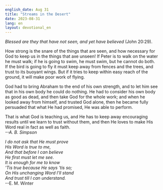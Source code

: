 ```yaml
---
english_date: Aug 31
title: "Streams in the Desert"
date: 2023-08-31
lang: en
layout: devotional_en
---
```





<p><em>Blessed are they that have not seen, and yet have believed</em> (John 20:29).

</p>

<p>How strong is the snare of the things that are seen, and how necessary for God to keep us in the things that axe unseen! If Peter is to walk on the water he must walk; if he is going to swim, he must swim, but he cannot do both. If the bird is going to fly it must keep away from fences and the trees, and trust to its buoyant wings. But if it tries to keep within easy reach of the ground, it will make poor work of flying.

</p>

<p>God had to bring Abraham to the end of his own strength, and to let him see that in his own body he could do nothing. He had to consider his own body as good as dead, and then take God for the whole work; and when he looked away from himself, and trusted God alone, then he became fully persuaded that what He had promised, He was able to perform.

</p>

<p>That is what God is teaching us, and He has to keep away encouraging results until we learn to trust without them, and then He loves to make His Word real in fact as well as faith.<br/> <em>--A. B. Simpson</em>

</p>

<p><em>I do not ask that He must prove<br/> His Word is true to me,<br/> And that before I can believe<br/> He first must let me see.<br/> It is enough for me to know<br/> 'Tis true because He says 'tis so;<br/> On His unchanging Word I'll stand</em><br/> <em>And trust till I can understand.</em><br/> --E. M. Winter

</p>

<p></p>